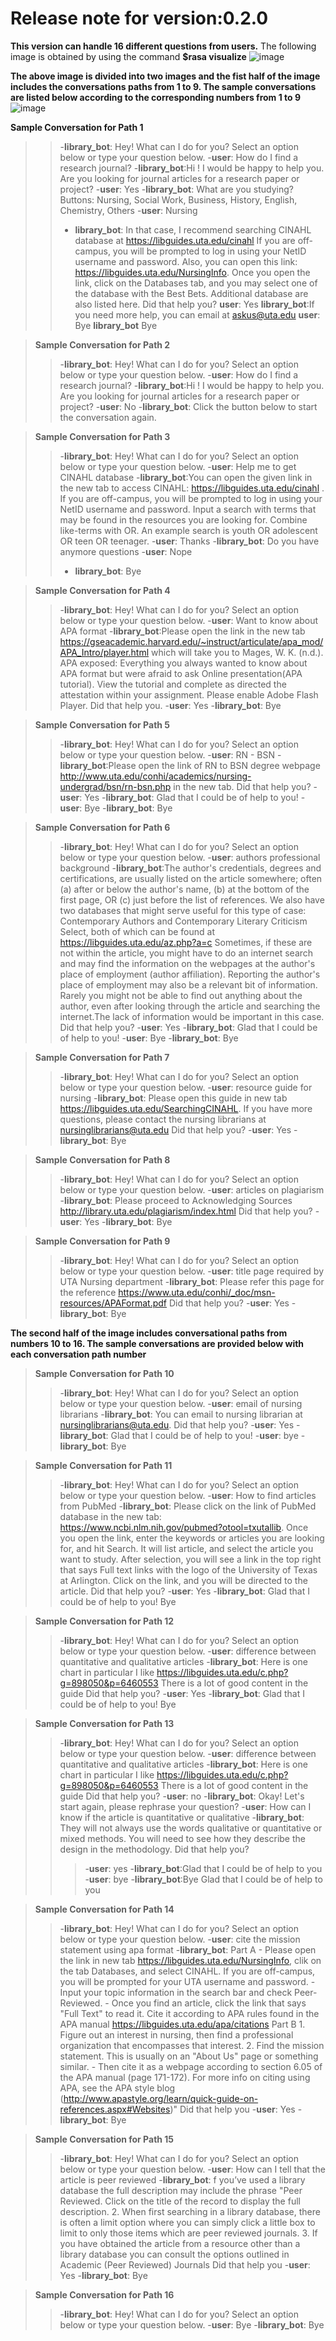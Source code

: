 # Release note for version:0.2.0

**This version can handle 16 different questions from users.** The following image is obtained by using the command **$rasa visualize**
![image]()

**The above image is divided into two images and the fist half of the image includes the conversations paths from 1 to 9. The sample conversations are listed below according to the corresponding numbers from 1 to 9**
![image](https://github.com/hdilab/library-chatbot/blob/frequently_asked_questions_nursing/release_version_0_2_0_i_graph.png)

**Sample Conversation for Path 1**
>> -**library_bot**: Hey! What can I do for you? Select an option below or type your question below.
>> -**user**: How do I find a research journal?
>> -**library_bot**:Hi ! I would be happy to help you. Are you looking for journal articles for a research paper or project?
>> -**user**: Yes
>> -**library_bot**: What are you studying? Buttons: Nursing, Social Work, Business, History, English, Chemistry, Others
>> -**user**: Nursing
>> - **library_bot**: In that case, I recommend searching CINAHL database at https://libguides.uta.edu/cinahl If you are off-campus, you will be prompted to log in    using your NetID username and password. Also, you can open this link: https://libguides.uta.edu/NursingInfo. Once you open the link, click on the Databases tab, and you may select one of the database with the Best Bets. Additional database are also listed here.
>> Did that help you?
>> **user**: Yes
>> **library_bot**:If you need more help, you can email at askus@uta.edu
>> **user**: Bye
>> **library_bot** Bye

> **Sample Conversation for Path 2**
>> -**library_bot**: Hey! What can I do for you? Select an option below or type your question below.
>> -**user**: How do I find a research journal?
>> -**library_bot**:Hi ! I would be happy to help you. Are you looking for journal articles for a research paper or project?
>> -**user**: No
>> -**library_bot**: Click the button below to start the conversation again.

> **Sample Conversation for Path 3**
>> -**library_bot**: Hey! What can I do for you? Select an option below or type your question below.
>> -**user**: Help me to get CINAHL database
>> -**library_bot**:You can open the given link in the new tab to access CINAHL: https://libguides.uta.edu/cinahl . If you are off-campus, you will be prompted to log in using your NetID username and password.
>> Input a search with terms that may be found in the resources you are looking for. Combine like-terms with OR. An example search is youth OR adolescent OR teen OR teenager.
>> -**user**: Thanks
>> -**library_bot**: Do you have anymore questions
>> -**user**: Nope
>> - **library_bot**: Bye

> **Sample Conversation for Path 4**
>> -**library_bot**: Hey! What can I do for you? Select an option below or type your question below.
>> -**user**: Want to know about APA format
>> -**library_bot**:Please open the link in the new tab https://gseacademic.harvard.edu/~instruct/articulate/apa_mod/APA_Intro/player.html which will take you to Mages, W. K. (n.d.). APA exposed: Everything you always wanted to know about APA format but were afraid to ask Online presentation(APA tutorial). View the tutorial and complete as directed the attestation within your assignment. Please enable Adobe Flash Player.
>> Did that help you.
>> -**user**: Yes
>> -**library_bot**: Bye

> **Sample Conversation for Path 5**
>> -**library_bot**: Hey! What can I do for you? Select an option below or type your question below.
>> -**user**: RN - BSN
>> -**library_bot**:Please open the link of RN to BSN degree webpage http://www.uta.edu/conhi/academics/nursing-undergrad/bsn/rn-bsn.php in the new tab.
>> Did that help you?
>> -**user**: Yes
>> -**library_bot**: Glad that I could be of help to you!
>> -**user**: Bye
>> -**library_bot**: Bye

> **Sample Conversation for Path 6**
>> -**library_bot**: Hey! What can I do for you? Select an option below or type your question below.
>> -**user**: authors professional background
>> -**library_bot**:The author's credentials, degrees and certifications, are usually listed on the article somewhere; often (a) after or below the author's name, (b) at the bottom of the first page, OR (c) just before the list of references.
>> We also have two databases that might serve useful for this type of case: Contemporary Authors and Contemporary Literary Criticism Select, both of which can be found at https://libguides.uta.edu/az.php?a=c
>> Sometimes, if these are not within the article, you might have to do an internet search and may find the information on the webpages at the author's place of employment (author affiliation). Reporting the author's place of employment may also be a relevant bit of information.
>> Rarely you might not be able to find out anything about the author, even after looking through the article and searching the internet.The lack of information would be important in this case.
>> Did that help you?
>> -**user**: Yes
>> -**library_bot**: Glad that I could be of help to you!
>> -**user**: Bye
>> -**library_bot**: Bye

> **Sample Conversation for Path 7**
>> -**library_bot**: Hey! What can I do for you? Select an option below or type your question below.
>> -**user**: resource guide for nursing
>> -**library_bot**: Please open this guide in new tab https://libguides.uta.edu/SearchingCINAHL. If you have more questions, please contact the nursing librarians at nursinglibrarians@uta.edu
>> Did that help you?
>> -**user**: Yes
>> -**library_bot**: Bye

> **Sample Conversation for Path 8**
>> -**library_bot**: Hey! What can I do for you? Select an option below or type your question below.
>> -**user**: articles on plagiarism
>> -**library_bot**: Please proceed to Acknowledging Sources http://library.uta.edu/plagiarism/index.html
>> Did that help you?
>> -**user**: Yes
>> -**library_bot**: Bye

> **Sample Conversation for Path 9**
>> -**library_bot**: Hey! What can I do for you? Select an option below or type your question below.
>> -**user**: title page required by UTA Nursing department
>> -**library_bot**: Please refer this page for the reference https://www.uta.edu/conhi/_doc/msn-resources/APAFormat.pdf
>> Did that help you?
>> -**user**: Yes
>> -**library_bot**: Bye

**The second half of the image includes conversational paths from numbers 10 to 16. The sample conversations are provided below with each conversation path number**

> **Sample Conversation for Path 10**
>> -**library_bot**: Hey! What can I do for you? Select an option below or type your question below.
>> -**user**: email of nursing librarians
>> -**library_bot**: You can email to nursing librarian at nursinglibrarians@uta.edu.
>> Did that help you?
>> -**user**: Yes
>> -**library_bot**: Glad that I could be of help to you!
>> -**user**: bye
>> -**library_bot**: Bye

> **Sample Conversation for Path 11**
>> -**library_bot**: Hey! What can I do for you? Select an option below or type your question below.
>> -**user**: How to find articles from PubMed
>> -**library_bot**: Please click on the link of PubMed database in the new tab: https://www.ncbi.nlm.nih.gov/pubmed?otool=txutallib. Once you open the link, enter the keywords or articles you are looking for, and hit Search. It will list article, and select the article you want to study. After selection, you will see a link in the top right that says Full text links with the logo of the University of Texas at Arlington. Click on the link, and you will be directed to the article.
>> Did that help you?
>> -**user**: Yes
>> -**library_bot**: Glad that I could be of help to you!
>> Bye

> **Sample Conversation for Path 12**
>> -**library_bot**: Hey! What can I do for you? Select an option below or type your question below.
>> -**user**: difference between quantitative and qualitative articles
>> -**library_bot**: Here is one chart in particular I like https://libguides.uta.edu/c.php?g=898050&p=6460553 There is a lot of good content in the guide
>> Did that help you?
>> -**user**: Yes
>> -**library_bot**: Glad that I could be of help to you!
>> Bye

> **Sample Conversation for Path 13**
>> -**library_bot**: Hey! What can I do for you? Select an option below or type your question below.
>> -**user**: difference between quantitative and qualitative articles
>> -**library_bot**: Here is one chart in particular I like https://libguides.uta.edu/c.php?g=898050&p=6460553 There is a lot of good content in the guide
>> Did that help you?
>> -**user**: no
>> -**library_bot**: Okay! Let's start again, please rephrase your question?
>> -**user**: How can I know if the article is quantitative or qualitative
>> -**library_bot**: They will not always use the words qualitative or quantitative or mixed methods. You will need to see how they describe the design in the methodology.
>> Did that help you?
>> > -**user**: yes
>> -**library_bot**:Glad that I could be of help to you
> -**user**: bye
>> -**library_bot**:Bye
>> Glad that I could be of help to you

> **Sample Conversation for Path 14**
>> -**library_bot**: Hey! What can I do for you? Select an option below or type your question below.
>> -**user**: cite the mission statement using apa format
>> -**library_bot**: Part A - Please open the link in new tab https://libguides.uta.edu/NursingInfo, clik on the tab Databases, and select CINAHL. If you are off-campus, you will be prompted for your UTA username and password. - Input your topic information in the search bar and check Peer-Reviewed. - Once you find an article, click the link that says "Full Text" to read it. Cite it according to APA rules found in the APA manual https://libguides.uta.edu/apa/citations
>> Part B 1. Figure out an interest in nursing, then find a professional organization that encompasses that interest. 2. Find the mission statement. This is usually on an "About Us" page or something similar. - Then cite it as a webpage according to section 6.05 of the APA manual (page 171-172). For more info on citing using APA, see the APA style blog (http://www.apastyle.org/learn/quick-guide-on-references.aspx#Websites)"
>> Did that help you
>> -**user**: Yes
>> -**library_bot**: Bye

> **Sample Conversation for Path 15**
>> -**library_bot**: Hey! What can I do for you? Select an option below or type your question below.
>> -**user**: How can I tell that the article is peer reviewed
>> -**library_bot**: f you’ve used a library database the full description may include the phrase "Peer Reviewed. Click on the title of the record to display the full description. 2. When first searching in a library database, there is often a limit option where you can simply click a little box to limit to only those items which are peer reviewed journals. 3. If you have obtained the article from a resource other than a library database you can consult the options outlined in Academic (Peer Reviewed) Journals
>> Did that help you
>> -**user**: Yes
>> -**library_bot**: Bye

> **Sample Conversation for Path 16**
>> -**library_bot**: Hey! What can I do for you? Select an option below or type your question below.
>> -**user**: Bye
>> -**library_bot**: Bye
